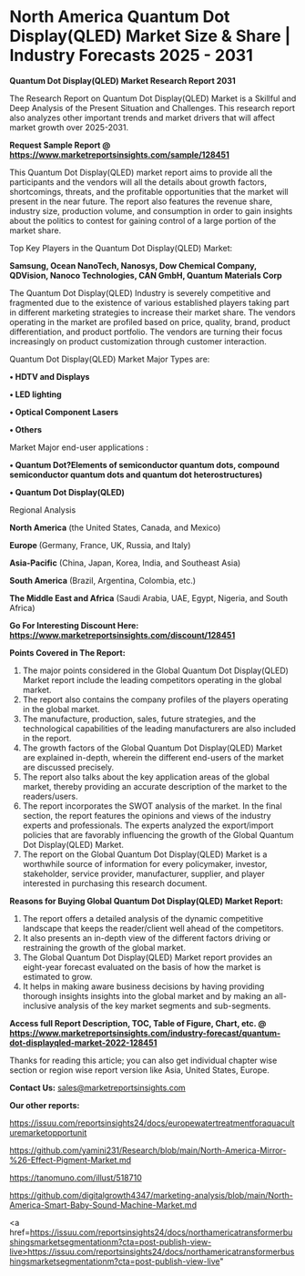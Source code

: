 # North America Quantum Dot Display(QLED) Market Size & Share | Industry Forecasts 2025 - 2031

<strong>Quantum Dot Display(QLED) Market Research Report 2031</strong>

The Research Report on Quantum Dot Display(QLED) Market is a Skillful and Deep Analysis of the Present Situation and Challenges. This research report also analyzes other important trends and market drivers that will affect market growth over 2025-2031.

<strong>Request Sample Report @ <a href=https://www.marketreportsinsights.com/sample/128451>https://www.marketreportsinsights.com/sample/128451</a></strong>

This Quantum Dot Display(QLED) market report aims to provide all the participants and the vendors will all the details about growth factors, shortcomings, threats, and the profitable opportunities that the market will present in the near future. The report also features the revenue share, industry size, production volume, and consumption in order to gain insights about the politics to contest for gaining control of a large portion of the market share.

Top Key Players in the Quantum Dot Display(QLED) Market:

<strong>Samsung, Ocean NanoTech, Nanosys, Dow Chemical Company, QDVision, Nanoco Technologies, CAN GmbH, Quantum Materials Corp</strong>

The Quantum Dot Display(QLED) Industry is severely competitive and fragmented due to the existence of various established players taking part in different marketing strategies to increase their market share. The vendors operating in the market are profiled based on price, quality, brand, product differentiation, and product portfolio. The vendors are turning their focus increasingly on product customization through customer interaction.

Quantum Dot Display(QLED) Market Major Types are:

<strong>• HDTV and Displays

• LED lighting

• Optical Component Lasers

• Others</strong>

Market Major end-user applications :

<strong>• Quantum Dot?Elements of semiconductor quantum dots, compound semiconductor quantum dots and quantum dot heterostructures)

• Quantum Dot Display(QLED)</strong>

Regional Analysis

</u><strong><b>North America</b></strong> (the United States, Canada, and Mexico)

<strong><b>Europe </b></strong>(Germany, France, UK, Russia, and Italy)

<strong><b>Asia-Pacific</b></strong> (China, Japan, Korea, India, and Southeast Asia)

<strong><b>South America</b></strong> (Brazil, Argentina, Colombia, etc.)

<strong><b>The Middle East and Africa</b></strong> (Saudi Arabia, UAE, Egypt, Nigeria, and South Africa)

<strong>Go For Interesting Discount Here: <a href=https://www.marketreportsinsights.com/discount/128451>https://www.marketreportsinsights.com/discount/128451</a></strong>

<strong>Points Covered in The Report:</strong>
<ol>
  <li>The major points considered in the Global Quantum Dot Display(QLED) Market report include the leading competitors operating in the global market.</li>
  <li>The report also contains the company profiles of the players operating in the global market.</li>
  <li>The manufacture, production, sales, future strategies, and the technological capabilities of the leading manufacturers are also included in the report.</li>
  <li>The growth factors of the Global Quantum Dot Display(QLED) Market are explained in-depth, wherein the different end-users of the market are discussed precisely.</li>
  <li>The report also talks about the key application areas of the global market, thereby providing an accurate description of the market to the readers/users.</li>
  <li>The report incorporates the SWOT analysis of the market. In the final section, the report features the opinions and views of the industry experts and professionals. The experts analyzed the export/import policies that are favorably influencing the growth of the Global Quantum Dot Display(QLED) Market.</li>
  <li>The report on the Global Quantum Dot Display(QLED) Market is a worthwhile source of information for every policymaker, investor, stakeholder, service provider, manufacturer, supplier, and player interested in purchasing this research document.</li>
</ol>
<strong>Reasons for Buying Global Quantum Dot Display(QLED) Market Report:</strong>

<ol>
  <li>The report offers a detailed analysis of the dynamic competitive landscape that keeps the reader/client well ahead of the competitors.</li>
  <li>It also presents an in-depth view of the different factors driving or restraining the growth of the global market.</li>
  <li>The Global Quantum Dot Display(QLED) Market report provides an eight-year forecast evaluated on the basis of how the market is estimated to grow.</li>
  <li>It helps in making aware business decisions by having providing thorough insights insights into the global market and by making an all-inclusive analysis of the key market segments and sub-segments.</li>
</ol>
<strong>Access full Report Description, TOC, Table of Figure, Chart, etc. @ <a href=https://www.marketreportsinsights.com/industry-forecast/quantum-dot-displayqled-market-2022-128451>https://www.marketreportsinsights.com/industry-forecast/quantum-dot-displayqled-market-2022-128451</a></strong>


Thanks for reading this article; you can also get individual chapter wise section or region wise report version like Asia, United States, Europe.

<strong>Contact Us:</strong>
sales@marketreportsinsights.com

<strong>Our other reports:</strong>

<a href=https://issuu.com/reportsinsights24/docs/europewatertreatmentforaquaculturemarketopportunit>https://issuu.com/reportsinsights24/docs/europewatertreatmentforaquaculturemarketopportunit</a>

<a href=https://github.com/yamini231/Research/blob/main/North-America-Mirror-%26-Effect-Pigment-Market.md>https://github.com/yamini231/Research/blob/main/North-America-Mirror-%26-Effect-Pigment-Market.md</a>

<a href=https://tanomuno.com/illust/518710>https://tanomuno.com/illust/518710</a>

<a href=https://github.com/digitalgrowth4347/marketing-analysis/blob/main/North-America-Smart-Baby-Sound-Machine-Market.md>https://github.com/digitalgrowth4347/marketing-analysis/blob/main/North-America-Smart-Baby-Sound-Machine-Market.md</a>

<a href=https://issuu.com/reportsinsights24/docs/northamericatransformerbushingsmarketsegmentationm?cta=post-publish-view-live>https://issuu.com/reportsinsights24/docs/northamericatransformerbushingsmarketsegmentationm?cta=post-publish-view-live</a>"
